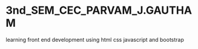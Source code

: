 # 3nd_SEM_CEC_PARVAM_J.GAUTHAM
learning front end development using html css javascript and bootstrap
